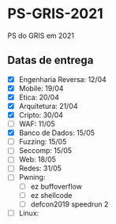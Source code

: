# PS-GRIS-2021
PS do GRIS em 2021

## Datas de entrega

- [X] Engenharia Reversa: 12/04
- [X] Mobile: 19/04
- [X] Etica: 20/04
- [X] Arquitetura: 21/04
- [X] Cripto: 30/04
- [ ] WAF: 11/05
- [X] Banco de Dados: 15/05
- [ ] Fuzzing: 15/05
- [ ] Seccomp: 15/05
- [ ] Web: 18/05
- [ ] Redes: 31/05
- [ ] Pwning:
    - [ ] ez buffoverflow
    - [ ] ez shellcode
    - [ ] defcon2019 speedrun 2
- [ ] Linux:
